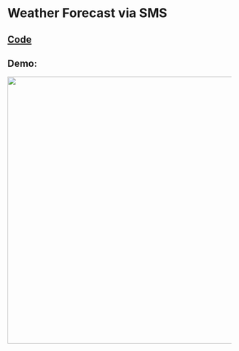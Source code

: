# Weather Forecast via SMS

## [Code](https://github.com/dylanbuchi/100-days-of-code/blob/main/src/day_29/main.py)

## Demo:

<img src=https://user-images.githubusercontent.com/52018183/106341411-f2dcfb00-627b-11eb-972d-115190376b4d.gif width=600 >
